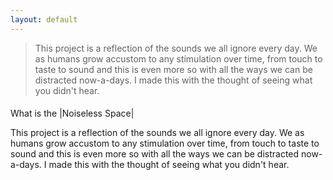 ```yaml
---
layout: default
---
```



>
>This project is a reflection of the sounds we all ignore every day. We as humans grow accustom to any stimulation over time, from touch to taste to sound and this is even more so with all the ways we can be distracted now-a-days. I made this with the thought of seeing what you didn't hear.
>

####
What is the |Noiseless Space|


This project is a reflection of the sounds we all ignore every day. We as humans grow accustom to any stimulation over time, from touch to taste to sound and this is even more so with all the ways we can be distracted now-a-days. I made this with the thought of seeing what you didn't hear.
